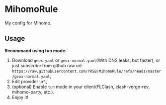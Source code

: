 # MihomoRule
My config for Mihomo.
## Usage
**Recommand using tun mode.**
1. Download `geox.yaml` or `geox-normal.yaml`(With DNS leaks, but faster), or just subscribe from github raw url: `https://raw.githubusercontent.com/YRSB/MihomoRule/refs/heads/master/geox-normal.yaml`;
2. Edit provider `url`;
3. (optional) Enable `tun` mode in your client(FLClash, clash-verge-rev, mihomo-party, etc.).
4. Enjoy it!

